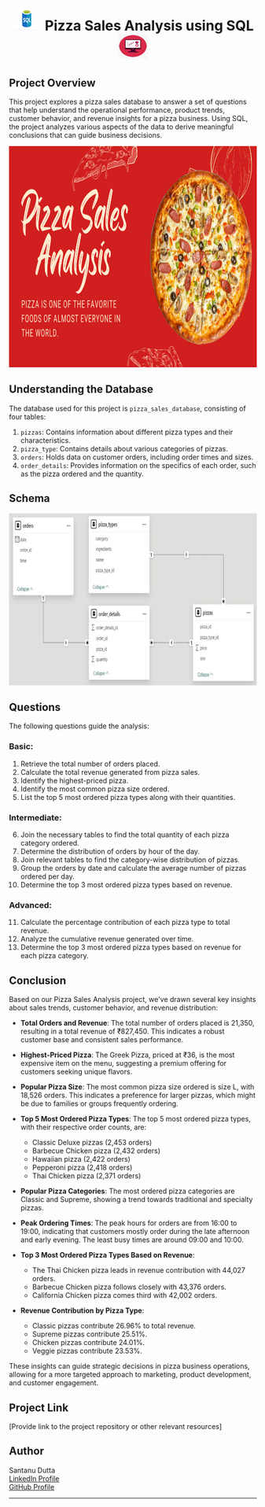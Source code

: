 <h1 align="center">  <img src="Photos/download.png" width="60" height="50"/> </a>   Pizza Sales Analysis using SQL <a  target="_blank"> <img src="Photos/images.png"  width="60" height="50"/> </a> </h1>


## Project Overview
This project explores a pizza sales database to answer a set of questions that help understand the operational performance, product trends, customer behavior, and revenue insights for a pizza business. Using SQL, the project analyzes various aspects of the data to derive meaningful conclusions that can guide business decisions.
 <p align="center">
  <img width="900" height="450" src="Photos/Pizza photo.png">
</p>

## Understanding the Database
The database used for this project is `pizza_sales_database`, consisting of four tables:
1. `pizzas`: Contains information about different pizza types and their characteristics.
2. `pizza_type`: Contains details about various categories of pizzas.
3. `orders`: Holds data on customer orders, including order times and sizes.
4. `order_details`: Provides information on the specifics of each order, such as the pizza ordered and the quantity.

## Schema

 <p align="center">
  <img width="600" height="350" src="Photos/WhatsApp Image 2024-04-27 at 10.48.22_f933ed84.jpg">
</p>


## Questions
The following questions guide the analysis:
### Basic:
1. Retrieve the total number of orders placed.
2. Calculate the total revenue generated from pizza sales.
3. Identify the highest-priced pizza.
4. Identify the most common pizza size ordered.
5. List the top 5 most ordered pizza types along with their quantities.

### Intermediate:
6. Join the necessary tables to find the total quantity of each pizza category ordered.
7. Determine the distribution of orders by hour of the day.
8. Join relevant tables to find the category-wise distribution of pizzas.
9. Group the orders by date and calculate the average number of pizzas ordered per day.
10. Determine the top 3 most ordered pizza types based on revenue.

### Advanced:
11. Calculate the percentage contribution of each pizza type to total revenue.
12. Analyze the cumulative revenue generated over time.
13. Determine the top 3 most ordered pizza types based on revenue for each pizza category.

## Conclusion
Based on our Pizza Sales Analysis project, we've drawn several key insights about sales trends, customer behavior, and revenue distribution:

- **Total Orders and Revenue**: The total number of orders placed is 21,350, resulting in a total revenue of ₹827,450. This indicates a robust customer base and consistent sales performance.

- **Highest-Priced Pizza**: The Greek Pizza, priced at ₹36, is the most expensive item on the menu, suggesting a premium offering for customers seeking unique flavors.

- **Popular Pizza Size**: The most common pizza size ordered is size L, with 18,526 orders. This indicates a preference for larger pizzas, which might be due to families or groups frequently ordering.

- **Top 5 Most Ordered Pizza Types**: The top 5 most ordered pizza types, with their respective order counts, are:
  - Classic Deluxe pizzas (2,453 orders)
  - Barbecue Chicken pizza (2,432 orders)
  - Hawaiian pizza (2,422 orders)
  - Pepperoni pizza (2,418 orders)
  - Thai Chicken pizza (2,371 orders)

- **Popular Pizza Categories**: The most ordered pizza categories are Classic and Supreme, showing a trend towards traditional and specialty pizzas.

- **Peak Ordering Times**: The peak hours for orders are from 16:00 to 19:00, indicating that customers mostly order during the late afternoon and early evening. The least busy times are around 09:00 and 10:00.

- **Top 3 Most Ordered Pizza Types Based on Revenue**:
  - The Thai Chicken pizza leads in revenue contribution with 44,027 orders.
  - Barbecue Chicken pizza follows closely with 43,376 orders.
  - California Chicken pizza comes third with 42,002 orders.

- **Revenue Contribution by Pizza Type**:
  - Classic pizzas contribute 26.96% to total revenue.
  - Supreme pizzas contribute 25.51%.
  - Chicken pizzas contribute 24.01%.
  - Veggie pizzas contribute 23.53%.

These insights can guide strategic decisions in pizza business operations, allowing for a more targeted approach to marketing, product development, and customer engagement.


## Project Link
[Provide link to the project repository or other relevant resources]

## Author
Santanu Dutta  
[LinkedIn Profile](www.linkedin.com/in/santanu-dutta-b7048a255)  
[GitHub Profile](https://github.com/SantanuDutta1)  

---

